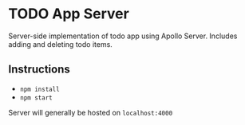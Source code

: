 # TODO App Server

Server-side implementation of todo app using Apollo Server. Includes adding and deleting todo items.

## Instructions
* `npm install`
* `npm start`

Server will generally be hosted on `localhost:4000`
